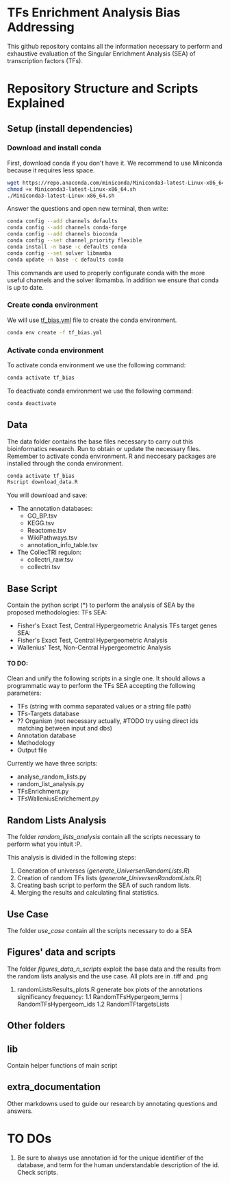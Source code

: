 # TFs Enrichment Analysis Bias Addressing

This github repository contains all the information necessary to perform and exhaustive evaluation of the Singular Enrichment Analysis (SEA) of transcription factors (TFs). 

# Repository Structure and Scripts Explained

## Setup  (install dependencies) 

### Download and install conda

First, download conda if you don't have it. We recommend to use Miniconda because it requires less space.

```bash
wget https://repo.anaconda.com/miniconda/Miniconda3-latest-Linux-x86_64.sh # for linux users
chmod +x Miniconda3-latest-Linux-x86_64.sh
./Miniconda3-latest-Linux-x86_64.sh
```
Answer the questions and open new terminal, then write:

```bash
conda config --add channels defaults
conda config --add channels conda-forge
conda config --add channels bioconda
conda config --set channel_priority flexible
conda install -n base -c defaults conda
conda config --set solver libmamba
conda update -n base -c defaults conda
```

This commands are used to properly configurate conda with the more useful channels and the solver libmamba. In addition we ensure that conda is up to date.

### Create conda environment

We will use [tf_bias.yml](tf_bias.yml) file to create the conda environment.

```bash
conda env create -f tf_bias.yml
```

### Activate conda environment

To activate conda environment we use the following command:

```bash
conda activate tf_bias
```

To deactivate conda environment we use the following command:

```bash
conda deactivate
```

## Data

The data folder contains the base files necessary to carry out this bioinformatics research. Run to obtain or update the necessary files. Remember to activate conda environment. R and neccesary packages are installed through the conda environment.

```bash
conda activate tf_bias
Rscript download_data.R
```

You will download and save:
* The annotation databases:
  * GO_BP.tsv 
  * KEGG.tsv
  * Reactome.tsv
  * WikiPathways.tsv
  * annotation_info_table.tsv
* The CollecTRI regulon:
  * collectri_raw.tsv
  * collectri.tsv

## Base Script

Contain the python script (*) to perform the analysis of SEA by the proposed methodologies:
TFs SEA:
* Fisher's Exact Test, Central Hypergeometric Analysis
TFs target genes SEA:
* Fisher's Exact Test, Central Hypergeometric Analysis
* Wallenius' Test, Non-Central Hypergeometric Analysis

#### **TO DO:** 
Clean and unify the following scripts in a single one. It should allows a programmatic way to perform the TFs SEA accepting the following parameters:
* TFs (string with comma separated values or a string file path)
* TFs-Targets database
* ?? Organism (not necessary actually, #TODO try using direct ids matching between input and dbs)
* Annotation database 
* Methodology
* Output file


Currently we have three scripts:
* analyse_random_lists.py
* random_list_analysis.py 
* TFsEnrichment.py
* TFsWalleniusEnrichement.py


## Random Lists Analysis 

The folder *random_lists_analysis* contain all the scripts necessary to perform what you intuit :P. 

This analysis is divided in the following steps:
1. Generation of universes (*generate_UniversenRandomLists.R*)
2. Creation of random TFs lists (*generate_UniversenRandomLists.R*)
3. Creating bash script to perform the SEA of such random lists.
4. Merging the results and calculating final statistics.

## Use Case 

The folder *use_case* contain all the scripts necessary to do a SEA 

## Figures' data and scripts

The folder *figures_data_n_scripts* exploit the base data and the results from the random lists analysis and the use case. All plots are in .tiff and .png

1. randomListsResults_plots.R generate box plots of the annotations significancy frequency:
  1.1 RandomTFsHypergeom_terms | RandomTFsHypergeom_ids 
  1.2 RandomTFtargetsLists

## Other folders

## lib
Contain helper functions of main script

## extra_documentation
Other markdowns used to guide our research by annotating questions and answers.

# TO DOs

1. Be sure to always use annotation id for the unique identifier of the database, and term for the human understandable description of the id. Check scripts.





